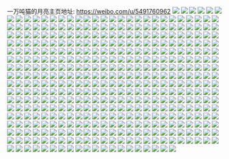 一万吨猫的月亮主页地址: https://weibo.com/u/5491760962 
![](https://wx4.sinaimg.cn/mw2000/005ZERTIly1h8ruriiuf5j31sc1sc4qp.jpg) 
![](https://wx4.sinaimg.cn/mw2000/005ZERTIly1h8rurjt4ggj32c02c0npe.jpg) 
![](https://wx4.sinaimg.cn/mw2000/005ZERTIly1h8rurn45wij32c03401kz.jpg) 
![](https://wx4.sinaimg.cn/mw2000/005ZERTIly1h8rurhkhrfj31gq1y9u0x.jpg) 
![](https://wx4.sinaimg.cn/mw2000/005ZERTIly1h8rurlh1hdj32c0340npf.jpg) 
![](https://wx4.sinaimg.cn/mw2000/005ZERTIly1h8ruroa3q8j32c03404qr.jpg) 
![](https://wx4.sinaimg.cn/mw2000/005ZERTIly1h8ruubfm3mj32c02c0hdu.jpg) 
![](https://wx4.sinaimg.cn/mw2000/005ZERTIly1h8o40dinc2j30u0140k6v.jpg) 
![](https://wx4.sinaimg.cn/mw2000/005ZERTIly1h8o40crphlj30u01407df.jpg) 
![](https://wx4.sinaimg.cn/mw2000/005ZERTIly1h8jz88vtf9j32c02c21ky.jpg) 
![](https://wx4.sinaimg.cn/mw2000/005ZERTIly1h8jz87ccslj31lh1lhhdt.jpg) 
![](https://wx4.sinaimg.cn/mw2000/005ZERTIly1h8jz8gjp53j32c02c0kjm.jpg) 
![](https://wx4.sinaimg.cn/mw2000/005ZERTIly1h8jzadfm9rj31a41a31kx.jpg) 
![](https://wx4.sinaimg.cn/mw2000/005ZERTIly1h8jz8as03mj3205205qru.jpg) 
![](https://wx4.sinaimg.cn/mw2000/005ZERTIly1h8jz8fda02j30n01ds12l.jpg) 
![](https://wx4.sinaimg.cn/mw2000/005ZERTIly1h8dtzjbo0ej30n00m9td3.jpg) 
![](https://wx4.sinaimg.cn/mw2000/005ZERTIly1h8at5gauzsj30u014013q.jpg) 
![](https://wx4.sinaimg.cn/mw2000/005ZERTIly1h83uzhpq7fj32c0341e81.jpg) 
![](https://wx4.sinaimg.cn/mw2000/005ZERTIly1h83uzfusbmj31b21qr4hb.jpg) 
![](https://wx4.sinaimg.cn/mw2000/005ZERTIly1h83uzjq2lpj32c0340npd.jpg) 
![](https://wx4.sinaimg.cn/mw2000/005ZERTIly1h83uzin0okj323s2t21ky.jpg) 
![](https://wx4.sinaimg.cn/mw2000/005ZERTIly1h83uzgx0xjj31h31h3npd.jpg) 
![](https://wx4.sinaimg.cn/mw2000/005ZERTIly1h7tictm32xj30jz0tn0wh.jpg) 
![](https://wx4.sinaimg.cn/mw2000/005ZERTIly1h7noktnyaaj32c02c0hdt.jpg) 
![](https://wx4.sinaimg.cn/mw2000/005ZERTIly1h7mhwj8o76j30u00u0wlo.jpg) 
![](https://wx4.sinaimg.cn/mw2000/005ZERTIly1h77hkclxjtj30m00m0jup.jpg) 
![](https://wx4.sinaimg.cn/mw2000/005ZERTIly1h77hkcx04aj30lu0lugml.jpg) 
![](https://wx4.sinaimg.cn/mw2000/005ZERTIly1h77hkd85dij30n00n079q.jpg) 
![](https://wx4.sinaimg.cn/mw2000/005ZERTIly1h77hkv632tj32c02c0b2a.jpg) 
![](https://wx4.sinaimg.cn/mw2000/005ZERTIly1h77hkwlki8j31je1je7wh.jpg) 
![](https://wx4.sinaimg.cn/mw2000/005ZERTIly1h77hr1fd9ej329u1peqv5.jpg) 
![](https://wx4.sinaimg.cn/mw2000/005ZERTIly1h77hkvrqdbj31ic1ic7uk.jpg) 
![](https://wx4.sinaimg.cn/mw2000/005ZERTIly1h77hkc6idij31uh1uhhdt.jpg) 
![](https://wx4.sinaimg.cn/mw2000/005ZERTIly1h6x4txkjiej319m2dcu06.jpg) 
![](https://wx4.sinaimg.cn/mw2000/005ZERTIly1h6x4tvv2lkj31972dckjl.jpg) 
![](https://wx4.sinaimg.cn/mw2000/005ZERTIly1h6x4ty7fitj31h51h5qpa.jpg) 
![](https://wx4.sinaimg.cn/mw2000/005ZERTIly1h6hyrw8a34j31n526vq85.jpg) 
![](https://wx4.sinaimg.cn/mw2000/005ZERTIly1h6hyrxgc22j31nq27nqv5.jpg) 
![](https://wx4.sinaimg.cn/mw2000/005ZERTIly1h6hys0alfrj32c02c0b2c.jpg) 
![](https://wx4.sinaimg.cn/mw2000/005ZERTIly1h6hz5o81jxj31sc2dsqi5.jpg) 
![](https://wx4.sinaimg.cn/mw2000/005ZERTIly1h6hyssqgswj30u01hd7bj.jpg) 
![](https://wx4.sinaimg.cn/mw2000/005ZERTIly1h6b2s22kokj32c02c0x6p.jpg) 
![](https://wx4.sinaimg.cn/mw2000/005ZERTIly1h61qnovq96j32c02c0npe.jpg) 
![](https://wx4.sinaimg.cn/mw2000/005ZERTIly1h61qnsaw0pj32c02c0qv6.jpg) 
![](https://wx4.sinaimg.cn/mw2000/005ZERTIly1h61qnncxo5j32c02c0hdv.jpg) 
![](https://wx4.sinaimg.cn/mw2000/005ZERTIly1h61qnt2qo7j31401o049i.jpg) 
![](https://wx4.sinaimg.cn/mw2000/005ZERTIly1h61qntgphyj31401o0myj.jpg) 
![](https://wx4.sinaimg.cn/mw2000/005ZERTIly1h5ugjer9frj32c033yb2d.jpg) 
![](https://wx4.sinaimg.cn/mw2000/005ZERTIly1h5ucrtiz13j30zk2yohdt.jpg) 
![](https://wx4.sinaimg.cn/mw2000/005ZERTIly1h5ucrsop6yj30zk2yokjl.jpg) 
![](https://wx4.sinaimg.cn/mw2000/005ZERTIly1h5ugjfjguhj30m70xb48x.jpg) 
![](https://wx4.sinaimg.cn/mw2000/005ZERTIly1h5ugjgg8y1j31sc2dsnpd.jpg) 
![](https://wx4.sinaimg.cn/mw2000/005ZERTIly1h5uss9kkaej32c033yu11.jpg) 
![](https://wx4.sinaimg.cn/mw2000/005ZERTIly1h5ttvmlhsmj32c0340u0z.jpg) 
![](https://wx4.sinaimg.cn/mw2000/005ZERTIly1h5ttvoaz0zj32c0340e83.jpg) 
![](https://wx4.sinaimg.cn/mw2000/005ZERTIly1h5ttvkzjsbj31zu2ns1ky.jpg) 
![](https://wx4.sinaimg.cn/mw2000/005ZERTIly1h5ttvpk7wnj30n012dwom.jpg) 
![](https://wx4.sinaimg.cn/mw2000/005ZERTIly1h5ttvq8mngj30mz12bgv8.jpg) 
![](https://wx4.sinaimg.cn/mw2000/005ZERTIly1h5ttvv9pn3j32c033ykjn.jpg) 
![](https://wx4.sinaimg.cn/mw2000/005ZERTIly1h5ttvwmmipj33402c04qr.jpg) 
![](https://wx4.sinaimg.cn/mw2000/005ZERTIly1h5ttvy3o2cj32wl26g1kz.jpg) 
![](https://wx4.sinaimg.cn/mw2000/005ZERTIly1h5ttvzc41yj32xj275x6q.jpg) 
![](https://wx4.sinaimg.cn/mw2000/005ZERTIly1h5mp70bazmj3140140tsx.jpg) 
![](https://wx4.sinaimg.cn/mw2000/005ZERTIly1h5mp8hvv9hj329e30jx6q.jpg) 
![](https://wx4.sinaimg.cn/mw2000/005ZERTIly1h5mp9whifjj325s2vpx6r.jpg) 
![](https://wx4.sinaimg.cn/mw2000/005ZERTIly1h5mpcc8udcj31451hj1kx.jpg) 
![](https://wx4.sinaimg.cn/mw2000/005ZERTIly1h5mpce7jrij31u21u2kjl.jpg) 
![](https://wx4.sinaimg.cn/mw2000/005ZERTIly1h5ejr90p9mj30u00u0tfd.jpg) 
![](https://wx4.sinaimg.cn/mw2000/005ZERTIly1h5ejr67c4wj30u00u0doi.jpg) 
![](https://wx4.sinaimg.cn/mw2000/005ZERTIly1h5ejr9ir8mj30u00u044c.jpg) 
![](https://wx4.sinaimg.cn/mw2000/005ZERTIly1h5ejr7rg2yj30u00u0tgt.jpg) 
![](https://wx4.sinaimg.cn/mw2000/005ZERTIly1h5ejr85afnj30u00u0wn9.jpg) 
![](https://wx4.sinaimg.cn/mw2000/005ZERTIly1h5ejrad8x6j30u00u07at.jpg) 
![](https://wx4.sinaimg.cn/mw2000/005ZERTIly1h5ejr7djw9j30u00u0qbb.jpg) 
![](https://wx4.sinaimg.cn/mw2000/005ZERTIly1h5emhbj7gej30u00u07bt.jpg) 
![](https://wx4.sinaimg.cn/mw2000/005ZERTIly1h5emhb4eafj30u00u0gs1.jpg) 
![](https://wx4.sinaimg.cn/mw2000/005ZERTIly1h3v3pwgkdij30u0140jwh.jpg) 
![](https://wx4.sinaimg.cn/mw2000/005ZERTIly1h3v3px9cuzj30u0140n39.jpg) 
![](https://wx4.sinaimg.cn/mw2000/005ZERTIly1h3v474m5gsj30u0140wkd.jpg) 
![](https://wx4.sinaimg.cn/mw2000/005ZERTIly1h3v4dro8g3j30u00u0tgr.jpg) 
![](https://wx4.sinaimg.cn/mw2000/005ZERTIly1h3v4dr464ej30u00u0jxh.jpg) 
![](https://wx4.sinaimg.cn/mw2000/005ZERTIly1h3v44ph5q3j30u01407fc.jpg) 
![](https://wx4.sinaimg.cn/mw2000/005ZERTIly1h3v44q5cmdj30u0140gu5.jpg) 
![](https://wx4.sinaimg.cn/mw2000/005ZERTIly1h3qob4qn9nj30u0140tib.jpg) 
![](https://wx4.sinaimg.cn/mw2000/005ZERTIly1h3qob43fenj30u00u0q88.jpg) 
![](https://wx4.sinaimg.cn/mw2000/005ZERTIly1h3qob4ceqsj30u00u00x1.jpg) 
![](https://wx4.sinaimg.cn/mw2000/005ZERTIly1h3qob529pvj30u00u0tex.jpg) 
![](https://wx4.sinaimg.cn/mw2000/005ZERTIly1h3qob5uj4aj30u00u078r.jpg) 
![](https://wx4.sinaimg.cn/mw2000/005ZERTIly1h3qob5gjc0j30u00u0grx.jpg) 
![](https://wx4.sinaimg.cn/mw2000/005ZERTIly1h3qob3ngv3j30u0140wm5.jpg) 
![](https://wx4.sinaimg.cn/mw2000/005ZERTIly1h3qob6spi3j30u0140q9d.jpg) 
![](https://wx4.sinaimg.cn/mw2000/005ZERTIly1h3qob7dminj30u00u0qa0.jpg) 
![](https://wx4.sinaimg.cn/mw2000/005ZERTIly1h3qob7pgvrj30u01jg7bp.jpg) 
![](https://wx4.sinaimg.cn/mw2000/005ZERTIly1h3ilno36eaj30sg0s7412.jpg) 
![](https://wx4.sinaimg.cn/mw2000/005ZERTIly1h3ilnsgktxj30u0140qaw.jpg) 
![](https://wx4.sinaimg.cn/mw2000/005ZERTIly1h3ilnp51gyj30u00u0tcw.jpg) 
![](https://wx4.sinaimg.cn/mw2000/005ZERTIly1h3ilnqagv6j30u00u077l.jpg) 
![](https://wx4.sinaimg.cn/mw2000/005ZERTIly1h3ilnqsldlj30u00u0n3o.jpg) 
![](https://wx4.sinaimg.cn/mw2000/005ZERTIly1h3ilnr8h03j30u00u0tbv.jpg) 
![](https://wx4.sinaimg.cn/mw2000/005ZERTIly1h3ilnrl8qrj30u00u0gqy.jpg) 
![](https://wx4.sinaimg.cn/mw2000/005ZERTIly1h36r05lxsqj30u00u0q97.jpg) 
![](https://wx4.sinaimg.cn/mw2000/005ZERTIly1h36r05916ej30u00u0tiq.jpg) 
![](https://wx4.sinaimg.cn/mw2000/005ZERTIly1h36r05xn1hj30u00u00y8.jpg) 
![](https://wx4.sinaimg.cn/mw2000/005ZERTIly1h36r04wulhj30u00u0wm4.jpg) 
![](https://wx4.sinaimg.cn/mw2000/005ZERTIly1h30uxwfr2pj30gs0lpq4q.jpg) 
![](https://wx4.sinaimg.cn/mw2000/005ZERTIly1h30uxx0u10j30qo0snjwg.jpg) 
![](https://wx4.sinaimg.cn/mw2000/005ZERTIly1h2ysjtdn6dj30u00u0wmx.jpg) 
![](https://wx4.sinaimg.cn/mw2000/005ZERTIly1h1l24ctl9yj31b21b2nn3.jpg) 
![](https://wx4.sinaimg.cn/mw2000/005ZERTIly1h1l249a9yrj317g17g7rg.jpg) 
![](https://wx4.sinaimg.cn/mw2000/005ZERTIly1h1l24b3v1lj31ch1ch7wh.jpg) 
![](https://wx4.sinaimg.cn/mw2000/005ZERTIly1h1l1u2r17kj31m21m2b29.jpg) 
![](https://wx4.sinaimg.cn/mw2000/005ZERTIly1h1l1u822gqj3250250x6p.jpg) 
![](https://wx4.sinaimg.cn/mw2000/005ZERTIly1h1l1ubdbgdj31g91g94qp.jpg) 
![](https://wx4.sinaimg.cn/mw2000/005ZERTIly1h1l24kim6cj32c02c0hdu.jpg) 
![](https://wx4.sinaimg.cn/mw2000/005ZERTIly1h1l289yzolj32c0340b2b.jpg) 
![](https://wx4.sinaimg.cn/mw2000/005ZERTIly1h1l1ubrekoj30gs0sqmzo.jpg) 
![](https://wx4.sinaimg.cn/mw2000/005ZERTIly1h0k6ewh9rcj30gy0uhjud.jpg) 
![](https://wx4.sinaimg.cn/mw2000/005ZERTIly1h09nq6o4vbj30h60sudig.jpg) 
![](https://wx4.sinaimg.cn/mw2000/005ZERTIly1h09phnpkhzj313w0mgn4y.jpg) 
![](https://wx4.sinaimg.cn/mw2000/005ZERTIly1gzedvnpu2oj32bb3321kz.jpg) 
![](https://wx4.sinaimg.cn/mw2000/005ZERTIly1gzedvmnf0cj31ui1dv7wh.jpg) 
![](https://wx4.sinaimg.cn/mw2000/005ZERTIly1gzedvolr1qj326c1mru0x.jpg) 
![](https://wx4.sinaimg.cn/mw2000/005ZERTIly1gzeflr9si3j30n01dsqei.jpg) 
![](https://wx4.sinaimg.cn/mw2000/005ZERTIly1gz576l0h0dj30n018on0x.jpg) 
![](https://wx4.sinaimg.cn/mw2000/005ZERTIly1gylme3wcz9j32c02c0b29.jpg) 
![](https://wx4.sinaimg.cn/mw2000/005ZERTIly1gylme1wfpij32c02c0e82.jpg) 
![](https://wx4.sinaimg.cn/mw2000/005ZERTIly1gylme0s2v0j32c02c0b29.jpg) 
![](https://wx4.sinaimg.cn/mw2000/005ZERTIly1gxa970q8ztj328l2z0npf.jpg) 
![](https://wx4.sinaimg.cn/mw2000/005ZERTIly1gxa923epifj32c03404qq.jpg) 
![](https://wx4.sinaimg.cn/mw2000/005ZERTIgy1gwmts0522cj32c0340hbq.jpg) 
![](https://wx4.sinaimg.cn/mw2000/005ZERTIgy1gwmtrxhn46j32c0340kjn.jpg) 
![](https://wx4.sinaimg.cn/mw2000/005ZERTIly1gwi4a8i149j30hi12kdj5.jpg) 
![](https://wx4.sinaimg.cn/mw2000/005ZERTIly1gwhdnvzyx1j33402c0tth.jpg) 
![](https://wx4.sinaimg.cn/mw2000/005ZERTIly1gwhdnygjbjj33402c0x6p.jpg) 
![](https://wx4.sinaimg.cn/mw2000/005ZERTIly1gwhdo3i2tjj33402c04qp.jpg) 
![](https://wx4.sinaimg.cn/mw2000/005ZERTIly1gwhdo2bcvkj33402c0haz.jpg) 
![](https://wx4.sinaimg.cn/mw2000/005ZERTIly1gwhdo0qr3dj33402c0npe.jpg) 
![](https://wx4.sinaimg.cn/mw2000/005ZERTIly1gwhdo5w2vnj33402c0kjm.jpg) 
![](https://wx4.sinaimg.cn/mw2000/005ZERTIly1gwh88j5164j33402c0kjl.jpg) 
![](https://wx4.sinaimg.cn/mw2000/005ZERTIly1gwfpxtdx0ej31sc2dsb29.jpg) 
![](https://wx4.sinaimg.cn/mw2000/005ZERTIly1gwf0r9m68uj31sc2dsb29.jpg) 
![](https://wx4.sinaimg.cn/mw2000/005ZERTIly1gwf0rb3zenj31sc2dse81.jpg) 
![](https://wx4.sinaimg.cn/mw2000/005ZERTIly1gwf0rdoambj319q19qasy.jpg) 
![](https://wx4.sinaimg.cn/mw2000/005ZERTIly1gwf0rcj6ejj31sc2dskeq.jpg) 
![](https://wx4.sinaimg.cn/mw2000/005ZERTIly1gwf0uqvgqsj32br2bre83.jpg) 
![](https://wx4.sinaimg.cn/mw2000/005ZERTIly1gwf0reqyogj31qy1b7u0x.jpg) 
![](https://wx4.sinaimg.cn/mw2000/005ZERTIly1gwf0rfuf80j32c02c0u0y.jpg) 
![](https://wx4.sinaimg.cn/mw2000/005ZERTIly1gwf0rgx33ij31h013rnpd.jpg) 
![](https://wx4.sinaimg.cn/mw2000/005ZERTIly1gw83hyptr6j32392394q1.jpg) 
![](https://wx4.sinaimg.cn/mw2000/005ZERTIly1gw806eub69j31y91y9u0x.jpg) 
![](https://wx4.sinaimg.cn/mw2000/005ZERTIly1gw806i1g7sj30xj18pdsq.jpg) 
![](https://wx4.sinaimg.cn/mw2000/005ZERTIly1gw806fy48hj32c02c0b2a.jpg) 
![](https://wx4.sinaimg.cn/mw2000/005ZERTIly1gw806hd25qj31mg17ue81.jpg) 
![](https://wx4.sinaimg.cn/mw2000/005ZERTIly1gw806l320dj31qy1b8hdt.jpg) 
![](https://wx4.sinaimg.cn/mw2000/005ZERTIly1gw806k42j7j31rm1rmb29.jpg) 
![](https://wx4.sinaimg.cn/mw2000/005ZERTIly1gw806jmcuoj32c0340b2a.jpg) 
![](https://wx4.sinaimg.cn/mw2000/005ZERTIly1gw80bb27jlj32c02c0e83.jpg) 
![](https://wx4.sinaimg.cn/mw2000/005ZERTIly1gvzjz86f4pj31jv15whb9.jpg) 
![](https://wx4.sinaimg.cn/mw2000/005ZERTIly1gvzjz6xnzmj30n00m63zz.jpg) 
![](https://wx4.sinaimg.cn/mw2000/005ZERTIly1gvrrwxrdp0j33402c0e82.jpg) 
![](https://wx4.sinaimg.cn/mw2000/005ZERTIly1gvrrtzmux0j30lt12ttdh.jpg) 
![](https://wx4.sinaimg.cn/mw2000/005ZERTIly1gvrru47whbj32c03401kz.jpg) 
![](https://wx4.sinaimg.cn/mw2000/005ZERTIly1gvrru6fyy3j32c0340e84.jpg) 
![](https://wx4.sinaimg.cn/mw2000/005ZERTIly1gvqo5suw6sj61qy1b7qv502.jpg) 
![](https://wx4.sinaimg.cn/mw2000/005ZERTIly1gvqo5ufry9j33402c0qv6.jpg) 
![](https://wx4.sinaimg.cn/mw2000/005ZERTIly1gvqo5y1s3vj63402c0u0y02.jpg) 
![](https://wx4.sinaimg.cn/mw2000/005ZERTIly1gvqo5zbeh9j31fn12qe81.jpg) 
![](https://wx4.sinaimg.cn/mw2000/005ZERTIly1gvqo60wjbvj61y12ldb2902.jpg) 
![](https://wx4.sinaimg.cn/mw2000/005ZERTIly1gvqo62yhjuj327d2xt4qq.jpg) 
![](https://wx4.sinaimg.cn/mw2000/005ZERTIly1gvqo63pyg0j60n00qagow02.jpg) 
![](https://wx4.sinaimg.cn/mw2000/005ZERTIly1gvqo6444ynj60n011cdl402.jpg) 
![](https://wx4.sinaimg.cn/mw2000/005ZERTIly1gvij73jzjrj60zk2ype8302.jpg) 
![](https://wx4.sinaimg.cn/mw2000/005ZERTIly1gvij75qf2ij60zk3pe1l002.jpg) 
![](https://wx4.sinaimg.cn/mw2000/005ZERTIly1gvij78vsyfj60zk3pcnpf02.jpg) 
![](https://wx4.sinaimg.cn/mw2000/005ZERTIly1gvij7ab2z0j62c02c0x6p02.jpg) 
![](https://wx4.sinaimg.cn/mw2000/005ZERTIly1gvij7clee1j62c02c04qr02.jpg) 
![](https://wx4.sinaimg.cn/mw2000/005ZERTIly1gvij7eiz25j62c02c07wi02.jpg) 
![](https://wx4.sinaimg.cn/mw2000/005ZERTIly1gvij7k8yxkj62bv2bve8302.jpg) 
![](https://wx4.sinaimg.cn/mw2000/005ZERTIly1gviji712dcj62c02c0u0z02.jpg) 
![](https://wx4.sinaimg.cn/mw2000/005ZERTIly1gvijicn84zj60kc0r5jxt02.jpg) 
![](https://wx4.sinaimg.cn/mw2000/005ZERTIly1gvgc3nj70mj62t323pnpf02.jpg) 
![](https://wx4.sinaimg.cn/mw2000/005ZERTIly1gv5yfx52wej604w0ewjrs02.jpg) 
![](https://wx4.sinaimg.cn/mw2000/005ZERTIly1gv5yfwp0lsj62c0340b2b02.jpg) 
![](https://wx4.sinaimg.cn/mw2000/005ZERTIly1gv5yfy9w6fj30cp0cvmy8.jpg) 
![](https://wx4.sinaimg.cn/mw2000/005ZERTIly1gv5yg4fc9ij6340340qv902.jpg) 
![](https://wx4.sinaimg.cn/mw2000/005ZERTIly1gv5yg8mhd5j32c02c0u10.jpg) 
![](https://wx4.sinaimg.cn/mw2000/005ZERTIly1gv5ygdzsv3j6340340x6r02.jpg) 
![](https://wx4.sinaimg.cn/mw2000/005ZERTIly1gv5yk6868oj634033shdy02.jpg) 
![](https://wx4.sinaimg.cn/mw2000/005ZERTIly1gv5ygp1h15j321g21gkjl.jpg) 
![](https://wx4.sinaimg.cn/mw2000/005ZERTIly1gv5ygmks81j62l41xux6u02.jpg) 
![](https://wx4.sinaimg.cn/mw2000/005ZERTIly1gv5ygnwadbj32u924pu0x.jpg) 
![](https://wx4.sinaimg.cn/mw2000/005ZERTIly1gut2qzsw0nj62c0340u0y02.jpg) 
![](https://wx4.sinaimg.cn/mw2000/005ZERTIly1gus1g22cr3j63402c07wi02.jpg) 
![](https://wx4.sinaimg.cn/mw2000/005ZERTIly1gus1g51ti6j33402c07wj.jpg) 
![](https://wx4.sinaimg.cn/mw2000/005ZERTIly1gus1g6jrhmj61um1umkjl02.jpg) 
![](https://wx4.sinaimg.cn/mw2000/005ZERTIly1gus1g10efij61940ku4qp02.jpg) 
![](https://wx4.sinaimg.cn/mw2000/005ZERTIly1gul70g9lhej32c03407wl.jpg) 
![](https://wx4.sinaimg.cn/mw2000/005ZERTIly1gul70gmgq5j60ki0e9mzn02.jpg) 
![](https://wx4.sinaimg.cn/mw2000/005ZERTIly1gul70hpi9fj62bb2bbu0y02.jpg) 
![](https://wx4.sinaimg.cn/mw2000/005ZERTIly1gul70k2htpj63402c04qq02.jpg) 
![](https://wx4.sinaimg.cn/mw2000/005ZERTIly1gty1yrvlf9j31sc2dskjl.jpg) 
![](https://wx4.sinaimg.cn/mw2000/005ZERTIly1gty1ysvvmyj31q72aw7wh.jpg) 
![](https://wx4.sinaimg.cn/mw2000/005ZERTIly1gty1yqh8h1j31vl1epnpd.jpg) 
![](https://wx4.sinaimg.cn/mw2000/005ZERTIly1gty1yuzfdqj31vh2hzkjm.jpg) 
![](https://wx4.sinaimg.cn/mw2000/005ZERTIly1gty1ywc1d0j31ax1axquq.jpg) 
![](https://wx4.sinaimg.cn/mw2000/005ZERTIly1gty1yzrornj32c03404qr.jpg) 
![](https://wx4.sinaimg.cn/mw2000/005ZERTIly1gthrmszkxqj32c0340x6q.jpg) 
![](https://wx4.sinaimg.cn/mw2000/005ZERTIly1gthrmvf6ffj32c0340qv6.jpg) 
![](https://wx4.sinaimg.cn/mw2000/005ZERTIly1gthrmrfjflj32c0340npe.jpg) 
![](https://wx4.sinaimg.cn/mw2000/005ZERTIly1gthrmx09yaj31q12aphdt.jpg) 
![](https://wx4.sinaimg.cn/mw2000/005ZERTIly1gthrmyvea8j32c0340x6q.jpg) 
![](https://wx4.sinaimg.cn/mw2000/005ZERTIly1gthrn1l6ghj32c03407wj.jpg) 
![](https://wx4.sinaimg.cn/mw2000/005ZERTIly1gtfh4jjjtwj33402c04qt.jpg) 
![](https://wx4.sinaimg.cn/mw2000/005ZERTIly1gtfh5fu3grj30jw07fq3b.jpg) 
![](https://wx4.sinaimg.cn/mw2000/005ZERTIly1gt1m1bvjykj30zk2514qq.jpg) 
![](https://wx4.sinaimg.cn/mw2000/005ZERTIly1gt1m1cypilj30zk1hcnpd.jpg) 
![](https://wx4.sinaimg.cn/mw2000/005ZERTIly1gt1m1dvfknj30zk1hcu0x.jpg) 
![](https://wx4.sinaimg.cn/mw2000/005ZERTIly1gt1m1ey7mgj30zk251npd.jpg) 
![](https://wx4.sinaimg.cn/mw2000/005ZERTIly1gt1m1gvuz7j31z02yix6q.jpg) 
![](https://wx4.sinaimg.cn/mw2000/005ZERTIly1gt1m1at71fj322z2rwe81.jpg) 
![](https://wx4.sinaimg.cn/mw2000/005ZERTIly1gsteh6o8fhj30zk27xb2a.jpg) 
![](https://wx4.sinaimg.cn/mw2000/005ZERTIly1gstehfhbcpj30zk1hckjl.jpg) 
![](https://wx4.sinaimg.cn/mw2000/005ZERTIly1gstehis4t1j30zk1hcnpd.jpg) 
![](https://wx4.sinaimg.cn/mw2000/005ZERTIly1gsteh2sbnoj30zk280x6p.jpg) 
![](https://wx4.sinaimg.cn/mw2000/005ZERTIly1gstehm2901j32bv2bv7wi.jpg) 
![](https://wx4.sinaimg.cn/mw2000/005ZERTIly1gstehngx8oj31dd1e7nhe.jpg) 
![](https://wx4.sinaimg.cn/mw2000/005ZERTIly1gstehs9iqej33332bbkjn.jpg) 
![](https://wx4.sinaimg.cn/mw2000/005ZERTIly1gstehccdthj33332bbnpg.jpg) 
![](https://wx4.sinaimg.cn/mw2000/005ZERTIly1gstehti7taj30j60ee3zc.jpg) 
![](https://wx4.sinaimg.cn/mw2000/005ZERTIly1gsladb1434j30zi1hae81.jpg) 
![](https://wx4.sinaimg.cn/mw2000/005ZERTIly1gsladcibhej30zk1hcnpd.jpg) 
![](https://wx4.sinaimg.cn/mw2000/005ZERTIly1gsladdgd62j30zk1hc1kx.jpg) 
![](https://wx4.sinaimg.cn/mw2000/005ZERTIly1gslad8r813j32592591ky.jpg) 
![](https://wx4.sinaimg.cn/mw2000/005ZERTIly1gsladesp4sj31zo1zokh5.jpg) 
![](https://wx4.sinaimg.cn/mw2000/005ZERTIly1gsladi6juij328p28pqv6.jpg) 
![](https://wx4.sinaimg.cn/mw2000/005ZERTIly1gsladiwrmkj319s19sasj.jpg) 
![](https://wx4.sinaimg.cn/mw2000/005ZERTIly1gsladkpl8jj31sc1scb29.jpg) 
![](https://wx4.sinaimg.cn/mw2000/005ZERTIly1gsladnd776j32xq27a4qq.jpg) 
![](https://wx4.sinaimg.cn/mw2000/005ZERTIly1gsdc760v9wj30zk280npe.jpg) 
![](https://wx4.sinaimg.cn/mw2000/005ZERTIly1gsdc77ufjhj30zk1hce81.jpg) 
![](https://wx4.sinaimg.cn/mw2000/005ZERTIly1gsdc79lbnuj30zk1z4hdt.jpg) 
![](https://wx4.sinaimg.cn/mw2000/005ZERTIly1gsdc7bh5kkj33332bbhdv.jpg) 
![](https://wx4.sinaimg.cn/mw2000/005ZERTIly1gsdc7cvrfpj328m28mb2a.jpg) 
![](https://wx4.sinaimg.cn/mw2000/005ZERTIly1gsdc7dwaswj3232232kjl.jpg) 
![](https://wx4.sinaimg.cn/mw2000/005ZERTIly1gsdc744dzrj31hf1hftsy.jpg) 
![](https://wx4.sinaimg.cn/mw2000/005ZERTIly1gsdc7f3rpxj32bb332qv5.jpg) 
![](https://wx4.sinaimg.cn/mw2000/005ZERTIly1gsdc7ftd8aj30mp0mp0y6.jpg) 
![](https://wx4.sinaimg.cn/mw2000/005ZERTIly1gs56bmr4poj30zk1hcavi.jpg) 
![](https://wx4.sinaimg.cn/mw2000/005ZERTIly1gs5624m03qj30n00ar74o.jpg) 
![](https://wx4.sinaimg.cn/mw2000/005ZERTIly1gs5626ezfzj33332bbu0y.jpg) 
![](https://wx4.sinaimg.cn/mw2000/005ZERTIly1gs5627qyx3j30zk1hchdt.jpg) 
![](https://wx4.sinaimg.cn/mw2000/005ZERTIly1gs56292dnhj30zk1hchdt.jpg) 
![](https://wx4.sinaimg.cn/mw2000/005ZERTIly1gs562ct6a6j30zj1hbb29.jpg) 
![](https://wx4.sinaimg.cn/mw2000/005ZERTIly1gs562ea3phj32bv2bvhdu.jpg) 
![](https://wx4.sinaimg.cn/mw2000/005ZERTIly1gs562fc4h2j31aj1aje7j.jpg) 
![](https://wx4.sinaimg.cn/mw2000/005ZERTIly1gs562foa08j30u00ucq57.jpg) 
![](https://wx4.sinaimg.cn/mw2000/005ZERTIly1grx2uvrg07j33332bbqv6.jpg) 
![](https://wx4.sinaimg.cn/mw2000/005ZERTIly1grx2hc7b1aj32c02c04qq.jpg) 
![](https://wx4.sinaimg.cn/mw2000/005ZERTIly1grx2hfixjlj33332bbx6q.jpg) 
![](https://wx4.sinaimg.cn/mw2000/005ZERTIly1grx2hjlojzj33332bbqv6.jpg) 
![](https://wx4.sinaimg.cn/mw2000/005ZERTIly1grx2hmnh06j32c02c0npe.jpg) 
![](https://wx4.sinaimg.cn/mw2000/005ZERTIly1grx2hqu34ij30zk3pcnpf.jpg) 
![](https://wx4.sinaimg.cn/mw2000/005ZERTIly1grq6w7u66uj32c02c0qv5.jpg) 
![](https://wx4.sinaimg.cn/mw2000/005ZERTIly1grq6wa2orcj32c02c04qq.jpg) 
![](https://wx4.sinaimg.cn/mw2000/005ZERTIly1grq6wce1bkj33332bbb2b.jpg) 
![](https://wx4.sinaimg.cn/mw2000/005ZERTIly1grq6whnoldj33332bbnpf.jpg) 
![](https://wx4.sinaimg.cn/mw2000/005ZERTIly1grq6wfoz6gj33332bbb2d.jpg) 
![](https://wx4.sinaimg.cn/mw2000/005ZERTIly1grq6wmtmkuj33332bbhdu.jpg) 
![](https://wx4.sinaimg.cn/mw2000/005ZERTIly1grq6wl6c7aj33332bb7wj.jpg) 
![](https://wx4.sinaimg.cn/mw2000/005ZERTIly1grq6woe8qfj33332bbx6q.jpg) 
![](https://wx4.sinaimg.cn/mw2000/005ZERTIly1grq6y574qxj30n00n00v8.jpg) 
![](https://wx4.sinaimg.cn/mw2000/005ZERTIly1grgxvuxzezj32bv2bvu0y.jpg) 
![](https://wx4.sinaimg.cn/mw2000/005ZERTIly1grgxvvhraij30ia0c6dhx.jpg) 
![](https://wx4.sinaimg.cn/mw2000/005ZERTIly1grgxvwdzxgj32bb2bb7wi.jpg) 
![](https://wx4.sinaimg.cn/mw2000/005ZERTIly1grgxvtm6hhj32c02c0u0y.jpg) 
![](https://wx4.sinaimg.cn/mw2000/005ZERTIly1grgxvx78npj30zk1hce81.jpg) 
![](https://wx4.sinaimg.cn/mw2000/005ZERTIly1grgxvy2u9kj31um1umhdt.jpg) 
![](https://wx4.sinaimg.cn/mw2000/005ZERTIly1grgxw074t0j33332bbu10.jpg) 
![](https://wx4.sinaimg.cn/mw2000/005ZERTIly1grgxw29xfoj33332bbu11.jpg) 
![](https://wx4.sinaimg.cn/mw2000/005ZERTIly1grgxw3yikgj32c02c0qv6.jpg) 
![](https://wx4.sinaimg.cn/mw2000/005ZERTIgy1gr8wvtczx6j32bb3337wj.jpg) 
![](https://wx4.sinaimg.cn/mw2000/005ZERTIgy1gr8wvz07okj32bb333x6p.jpg) 
![](https://wx4.sinaimg.cn/mw2000/005ZERTIgy1gr8ww5hmsbj33332bbx6p.jpg) 
![](https://wx4.sinaimg.cn/mw2000/005ZERTIgy1gr8ww8we40j327w2yjqv5.jpg) 
![](https://wx4.sinaimg.cn/mw2000/005ZERTIgy1gr8wwcijijj32bc2bcx6q.jpg) 
![](https://wx4.sinaimg.cn/mw2000/005ZERTIgy1gr8wwf3pnyj320o2ouhdu.jpg) 
![](https://wx4.sinaimg.cn/mw2000/005ZERTIgy1gr8wwi32eoj32bb333hdu.jpg) 
![](https://wx4.sinaimg.cn/mw2000/005ZERTIgy1gr8wwkngtpj32c0340npd.jpg) 
![](https://wx4.sinaimg.cn/mw2000/005ZERTIgy1gr8wwpenwnj32c0340x6p.jpg) 
![](https://wx4.sinaimg.cn/mw2000/005ZERTIgy1gr8wwtfbu1j30zk3jinpe.jpg) 
![](https://wx4.sinaimg.cn/mw2000/005ZERTIly1gr5hs4njrdj324h0q7tvx.jpg) 
![](https://wx4.sinaimg.cn/mw2000/005ZERTIly1gr5hs3g6luj32bb3334qq.jpg) 
![](https://wx4.sinaimg.cn/mw2000/005ZERTIly1gr0qlt1f6oj33332bb4qs.jpg) 
![](https://wx4.sinaimg.cn/mw2000/005ZERTIly1gr0qlwhtalj33332bbu0y.jpg) 
![](https://wx4.sinaimg.cn/mw2000/005ZERTIly1gr0qlnylv4j33332bbx6q.jpg) 
![](https://wx4.sinaimg.cn/mw2000/005ZERTIly1gr0qlx7o8fj30fa0a6jsj.jpg) 
![](https://wx4.sinaimg.cn/mw2000/005ZERTIly1gr0qlxek21j30gp0b475p.jpg) 
![](https://wx4.sinaimg.cn/mw2000/005ZERTIly1gr0qlxl6uoj30j00comyp.jpg) 
![](https://wx4.sinaimg.cn/mw2000/005ZERTIly1gr0qlz0k3bj32c02c0qv5.jpg) 
![](https://wx4.sinaimg.cn/mw2000/005ZERTIly1gr0qm1gba2j31xi1xi1ky.jpg) 
![](https://wx4.sinaimg.cn/mw2000/005ZERTIly1gr0qm23ujgj30zk280dqv.jpg) 
![](https://wx4.sinaimg.cn/mw2000/005ZERTIly1gqwvn4wcsbj32u724ne83.jpg) 
![](https://wx4.sinaimg.cn/mw2000/005ZERTIly1gqwvn5ouqaj30y40pjn9e.jpg) 
![](https://wx4.sinaimg.cn/mw2000/005ZERTIly1gqsly873lgj33332bb7wk.jpg) 
![](https://wx4.sinaimg.cn/mw2000/005ZERTIly1gqslyd92t0j32bb2bb4qq.jpg) 
![](https://wx4.sinaimg.cn/mw2000/005ZERTIly1gqslyflqewj33332bbx6p.jpg) 
![](https://wx4.sinaimg.cn/mw2000/005ZERTIly1gqslyj5arzj32c0340hdu.jpg) 
![](https://wx4.sinaimg.cn/mw2000/005ZERTIly1gqslynrztoj32c0340hdu.jpg) 
![](https://wx4.sinaimg.cn/mw2000/005ZERTIly1gqslyr2iytj32c0340hd8.jpg) 
![](https://wx4.sinaimg.cn/mw2000/005ZERTIly1gqslyzz5tgj329i30o7wh.jpg) 
![](https://wx4.sinaimg.cn/mw2000/005ZERTIly1gqslyxhp7lj32c0340ka6.jpg) 
![](https://wx4.sinaimg.cn/mw2000/005ZERTIly1gqslyunbs5j33402c0npd.jpg) 
![](https://wx4.sinaimg.cn/mw2000/005ZERTIly1gqslxyjxjaj32nv1zw1ky.jpg) 
![](https://wx4.sinaimg.cn/mw2000/005ZERTIly1gqslz6san9j32bb332npe.jpg) 
![](https://wx4.sinaimg.cn/mw2000/005ZERTIly1gqk69rjoyjj33402c0e82.jpg) 
![](https://wx4.sinaimg.cn/mw2000/005ZERTIly1gqk69o2hxkj33402c0hdu.jpg) 
![](https://wx4.sinaimg.cn/mw2000/005ZERTIly1gqk69xh3kgj33402c0u10.jpg) 
![](https://wx4.sinaimg.cn/mw2000/005ZERTIly1gqk69jigl6j32c0340kjl.jpg) 
![](https://wx4.sinaimg.cn/mw2000/005ZERTIly1gqk6a7r5p8j32c0340u0x.jpg) 
![](https://wx4.sinaimg.cn/mw2000/005ZERTIly1gqk6abo1k5j32c0340kjl.jpg) 
![](https://wx4.sinaimg.cn/mw2000/005ZERTIly1gqkfoc67xkj330j29e1kz.jpg) 
![](https://wx4.sinaimg.cn/mw2000/005ZERTIly1gqk6a4mbpmj32c03404qq.jpg) 
![](https://wx4.sinaimg.cn/mw2000/005ZERTIly1gqkfo9c5rjj30n00h9q89.jpg) 
![](https://wx4.sinaimg.cn/mw2000/005ZERTIly1gqi6gdgr9nj31sc2dshd5.jpg) 
![](https://wx4.sinaimg.cn/mw2000/005ZERTIly1gqi6ggw2orj31sc2ds1kx.jpg) 
![](https://wx4.sinaimg.cn/mw2000/005ZERTIly1gqi6giwhzoj31sc2dsty5.jpg) 
![](https://wx4.sinaimg.cn/mw2000/005ZERTIly1gqi6gm6l3hj31sc2ds4ly.jpg) 
![](https://wx4.sinaimg.cn/mw2000/005ZERTIly1gqi6gp2xekj31sc2dsqpr.jpg) 
![](https://wx4.sinaimg.cn/mw2000/005ZERTIly1gqi6gr9i88j31sc2dswph.jpg) 
![](https://wx4.sinaimg.cn/mw2000/005ZERTIly1gqclfrbdbuj33402c0x6q.jpg) 
![](https://wx4.sinaimg.cn/mw2000/005ZERTIly1gqclfx4kd6j33402c0kjn.jpg) 
![](https://wx4.sinaimg.cn/mw2000/005ZERTIly1gqclg2539vj33402c04qq.jpg) 
![](https://wx4.sinaimg.cn/mw2000/005ZERTIly1gqclg5y37oj33402c0x6p.jpg) 
![](https://wx4.sinaimg.cn/mw2000/005ZERTIly1gqclg8r4hlj30zk280kjl.jpg) 
![](https://wx4.sinaimg.cn/mw2000/005ZERTIly1gqclgb1lvsj33402c0u0x.jpg) 
![](https://wx4.sinaimg.cn/mw2000/005ZERTIly1gqclgjj3wtj32c0340u0z.jpg) 
![](https://wx4.sinaimg.cn/mw2000/005ZERTIly1gqclge0uhoj32c0340qv5.jpg) 
![](https://wx4.sinaimg.cn/mw2000/005ZERTIly1gqclgouv8bj32c0340kjm.jpg) 
![](https://wx4.sinaimg.cn/mw2000/005ZERTIly1gq3xuzln1tj33402c0u0y.jpg) 
![](https://wx4.sinaimg.cn/mw2000/005ZERTIly1gq3xv2wx1yj33402c0u0y.jpg) 
![](https://wx4.sinaimg.cn/mw2000/005ZERTIly1gq3xva9sb2j33402c0e85.jpg) 
![](https://wx4.sinaimg.cn/mw2000/005ZERTIly1gq3xvg1u1nj33332bbqv7.jpg) 
![](https://wx4.sinaimg.cn/mw2000/005ZERTIly1gq3xve3kktj30zk1hc1kx.jpg) 
![](https://wx4.sinaimg.cn/mw2000/005ZERTIly1gq3xviirkxj30zk251x6p.jpg) 
![](https://wx4.sinaimg.cn/mw2000/005ZERTIly1gq3xvjwpu5j30zk251npd.jpg) 
![](https://wx4.sinaimg.cn/mw2000/005ZERTIly1gq4btlsgfoj30zk1hc1kx.jpg) 
![](https://wx4.sinaimg.cn/mw2000/005ZERTIly1gq4buv4pfoj31sc2dshdt.jpg) 
![](https://wx4.sinaimg.cn/mw2000/005ZERTIly1gpwfj9t7yfj31jk15o1ky.jpg) 
![](https://wx4.sinaimg.cn/mw2000/005ZERTIly1gpwfjc1ux8j31c01c0x6p.jpg) 
![](https://wx4.sinaimg.cn/mw2000/005ZERTIly1gpwfjftrumj31c01c0qv5.jpg) 
![](https://wx4.sinaimg.cn/mw2000/005ZERTIly1gpwfjhsqndj31c01c0x6p.jpg) 
![](https://wx4.sinaimg.cn/mw2000/005ZERTIly1gpwfjj6193j31981984qp.jpg) 
![](https://wx4.sinaimg.cn/mw2000/005ZERTIly1gpwfjkrg6fj31bw1bxkjl.jpg) 
![](https://wx4.sinaimg.cn/mw2000/005ZERTIly1gpwfjni9zyj30sg16okjl.jpg) 
![](https://wx4.sinaimg.cn/mw2000/005ZERTIly1gpwfjpcw9bj30sg16ou0x.jpg) 
![](https://wx4.sinaimg.cn/mw2000/005ZERTIly1gpwfjrqt1hj30sg16o1ky.jpg) 
![](https://wx4.sinaimg.cn/mw2000/005ZERTIly1gpo6js0ddvj31jk15o1kz.jpg) 
![](https://wx4.sinaimg.cn/mw2000/005ZERTIly1gpo6joq9vfj31jk15ohdu.jpg) 
![](https://wx4.sinaimg.cn/mw2000/005ZERTIly1gpo6jtxsycj31jk15oqv5.jpg) 
![](https://wx4.sinaimg.cn/mw2000/005ZERTIly1gpo6jvg28rj31bw1bxe81.jpg) 
![](https://wx4.sinaimg.cn/mw2000/005ZERTIly1gpo6jwyoxoj31bw1bxe81.jpg) 
![](https://wx4.sinaimg.cn/mw2000/005ZERTIly1gpo6jyxtttj318k18kb29.jpg) 
![](https://wx4.sinaimg.cn/mw2000/005ZERTIly1gpo6k102e8j31bw1bxqv5.jpg) 
![](https://wx4.sinaimg.cn/mw2000/005ZERTIly1gpo6k3cye1j31jk15ou0x.jpg) 
![](https://wx4.sinaimg.cn/mw2000/005ZERTIly1gpo6k5m04bj30sg1rekjl.jpg) 
![](https://wx4.sinaimg.cn/mw2000/005ZERTIly1gphb0n3o9sj31jk15ox6p.jpg) 
![](https://wx4.sinaimg.cn/mw2000/005ZERTIly1gphb0q1xgoj31jk15o7wi.jpg) 
![](https://wx4.sinaimg.cn/mw2000/005ZERTIly1gphb0h6fbdj31400u0e81.jpg) 
![](https://wx4.sinaimg.cn/mw2000/005ZERTIly1gphb0szeepj31jk15ox6p.jpg) 
![](https://wx4.sinaimg.cn/mw2000/005ZERTIly1gphb0ub146j31bw1bx4qp.jpg) 
![](https://wx4.sinaimg.cn/mw2000/005ZERTIly1gphb0w31hjj31bw1bxhdt.jpg) 
![](https://wx4.sinaimg.cn/mw2000/005ZERTIly1gp9663rqk0j31jk15oqv6.jpg) 
![](https://wx4.sinaimg.cn/mw2000/005ZERTIly1gp9662fxu3j31bw1bxqv5.jpg) 
![](https://wx4.sinaimg.cn/mw2000/005ZERTIly1gp9664y1exj31bw1bx7wh.jpg) 
![](https://wx4.sinaimg.cn/mw2000/005ZERTIly1gp9665uf89j31c01c04qp.jpg) 
![](https://wx4.sinaimg.cn/mw2000/005ZERTIly1gp9664cc7hj30sg16otnf.jpg) 
![](https://wx4.sinaimg.cn/mw2000/005ZERTIly1gp6zqfbx9wj33k02o07wm.jpg) 
![](https://wx4.sinaimg.cn/mw2000/005ZERTIly1gp0jfg3d2uj30sg2yn1l1.jpg) 
![](https://wx4.sinaimg.cn/mw2000/005ZERTIly1gp0jfjfxqgj30sg2dakjn.jpg) 
![](https://wx4.sinaimg.cn/mw2000/005ZERTIly1gp0jfo72w0j31jk1jknpf.jpg) 
![](https://wx4.sinaimg.cn/mw2000/005ZERTIly1gp0jfl33o8j31bw1bxqv5.jpg) 
![](https://wx4.sinaimg.cn/mw2000/005ZERTIly1gp0jfpeihij31c01c07wh.jpg) 
![](https://wx4.sinaimg.cn/mw2000/005ZERTIly1gp0jfqjpjvj31c01c01kx.jpg) 
![](https://wx4.sinaimg.cn/mw2000/005ZERTIly1gp0jftfn3uj31jk1jku0y.jpg) 
![](https://wx4.sinaimg.cn/mw2000/005ZERTIly1gp0jfxnwg6j31by1byu0x.jpg) 
![](https://wx4.sinaimg.cn/mw2000/005ZERTIly1gp0jfzg0onj31bw1bxe81.jpg) 
![](https://wx4.sinaimg.cn/mw2000/005ZERTIgy1gokc1xmy41j30u00u00ul.jpg) 
![](https://wx4.sinaimg.cn/mw2000/005ZERTIgy1gokc5qctjrj30ty0wk0xy.jpg) 
![](https://wx4.sinaimg.cn/mw2000/005ZERTIly1goct2c6cndj31a01a0b29.jpg) 
![](https://wx4.sinaimg.cn/mw2000/005ZERTIly1goct2jl6vkj31bw1bxnpd.jpg) 
![](https://wx4.sinaimg.cn/mw2000/005ZERTIly1goct27trtxj31c01c0u0x.jpg) 
![](https://wx4.sinaimg.cn/mw2000/005ZERTIly1goct2kx7nmj310m10mtq6.jpg) 
![](https://wx4.sinaimg.cn/mw2000/005ZERTIly1goct2moq3lj30sg1kxqv5.jpg) 
![](https://wx4.sinaimg.cn/mw2000/005ZERTIly1goct2onyv1j30pi0rk7en.jpg) 
![](https://wx4.sinaimg.cn/mw2000/005ZERTIly1go46v1zv5lj31jk15oqv5.jpg) 
![](https://wx4.sinaimg.cn/mw2000/005ZERTIly1go46v37b2bj31jk15o4qq.jpg) 
![](https://wx4.sinaimg.cn/mw2000/005ZERTIly1go46v3s5waj315o15nav7.jpg) 
![](https://wx4.sinaimg.cn/mw2000/005ZERTIly1go46v4ojflj315o15ne3k.jpg) 
![](https://wx4.sinaimg.cn/mw2000/005ZERTIly1go46v53vhoj30u00u0dry.jpg) 
![](https://wx4.sinaimg.cn/mw2000/005ZERTIly1go46v14b6zj31bw1bxhdt.jpg) 
![](https://wx4.sinaimg.cn/mw2000/005ZERTIly1go46v5s5z2j315o1jkkjl.jpg) 
![](https://wx4.sinaimg.cn/mw2000/005ZERTIly1go46v63q26j30ty0twaen.jpg) 
![](https://wx4.sinaimg.cn/mw2000/005ZERTIly1gnwka3n08hj31bw1bxb29.jpg) 
![](https://wx4.sinaimg.cn/mw2000/005ZERTIly1gnwk9nxysuj31bu1bv4qp.jpg) 
![](https://wx4.sinaimg.cn/mw2000/005ZERTIly1gnwk9sm6aij31c01c0e81.jpg) 
![](https://wx4.sinaimg.cn/mw2000/005ZERTIly1gnwk9qqllyj31bw1bxkjl.jpg) 
![](https://wx4.sinaimg.cn/mw2000/005ZERTIly1gnwk9u2cxxj30u00u0tpk.jpg) 
![](https://wx4.sinaimg.cn/mw2000/005ZERTIly1gnwk9mp7ljj31c01c0qv5.jpg) 
![](https://wx4.sinaimg.cn/mw2000/005ZERTIly1gnwk9wgprfj31bw1bxe81.jpg) 
![](https://wx4.sinaimg.cn/mw2000/005ZERTIly1gnwk9yo1psj31jk15ou0x.jpg) 
![](https://wx4.sinaimg.cn/mw2000/005ZERTIly1gnwka2d7arj31jk15o7wi.jpg) 
![](https://wx4.sinaimg.cn/mw2000/005ZERTIly1gno5fnozktj30sg1s0npe.jpg) 
![](https://wx4.sinaimg.cn/mw2000/005ZERTIly1gno5fq7u3sj31jk15o1ky.jpg) 
![](https://wx4.sinaimg.cn/mw2000/005ZERTIly1gno5fsbgygj31bw1bx7wh.jpg) 
![](https://wx4.sinaimg.cn/mw2000/005ZERTIly1gno5ften9oj30u00u01kx.jpg) 
![](https://wx4.sinaimg.cn/mw2000/005ZERTIly1gno5fkq3zcj30sg16ob2a.jpg) 
![](https://wx4.sinaimg.cn/mw2000/005ZERTIly1gno5fygpx4j30sg1kwx6p.jpg) 
![](https://wx4.sinaimg.cn/mw2000/005ZERTIly1gnf7898vi6j30sg35unpf.jpg) 
![](https://wx4.sinaimg.cn/mw2000/005ZERTIly1gnf7ahsg95j31jk1jku0x.jpg) 
![](https://wx4.sinaimg.cn/mw2000/005ZERTIly1gnf7af0uyzj30sg16ohdt.jpg) 
![](https://wx4.sinaimg.cn/mw2000/005ZERTIly1gnf7ajtie0j31c01c0e81.jpg) 
![](https://wx4.sinaimg.cn/mw2000/005ZERTIly1gnf7akddz1j30u00k0jzx.jpg) 
![](https://wx4.sinaimg.cn/mw2000/005ZERTIly1gnf7alq61tj31jk15oe81.jpg) 
![](https://wx4.sinaimg.cn/mw2000/005ZERTIgy1gk7mbuwdbgj30sg1s0u0y.jpg) 
![](https://wx4.sinaimg.cn/mw2000/005ZERTIgy1gk7mbnbvrjj30u00u0tch.jpg) 
![](https://wx4.sinaimg.cn/mw2000/005ZERTIgy1gk7mbm8h7tj31ao1aokjl.jpg) 
